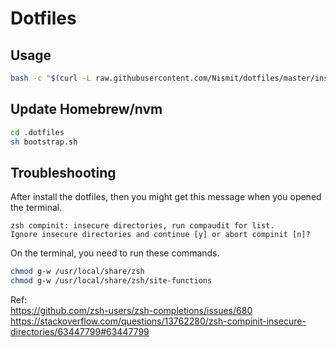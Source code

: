 # Dotfiles

## Usage
```bash
bash -c "$(curl -L raw.githubusercontent.com/Nismit/dotfiles/master/install.sh)"
```

## Update Homebrew/nvm
```zsh
cd .dotfiles
sh bootstrap.sh
```

## Troubleshooting
After install the dotfiles, then you might get this message when you opened the terminal.

```
zsh compinit: insecure directories, run compaudit for list.
Ignore insecure directories and continue [y] or abort compinit [n]?
```

On the terminal, you need to run these commands.

```bash
chmod g-w /usr/local/share/zsh
chmod g-w /usr/local/share/zsh/site-functions
```

Ref:\
https://github.com/zsh-users/zsh-completions/issues/680 \
https://stackoverflow.com/questions/13762280/zsh-compinit-insecure-directories/63447799#63447799
